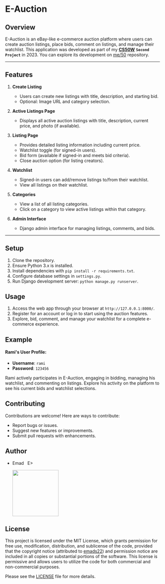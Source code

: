 # E-Auction

## Overview
E-Auction is an eBay-like e-commerce auction platform where users can create auction listings, place bids, comment on listings, and manage their watchlist. This application was developed as part of my [**CS50W**](https://cs50.harvard.edu/web/2020/) **`Second Project`** in 2023. You can explore its development on [me/50](https://github.com/me50/emads22/tree/web50/projects/2020/x/commerce) repository.

---

## Features

1. **Create Listing**
   - Users can create new listings with title, description, and starting bid.
   - Optional: Image URL and category selection.

2. **Active Listings Page**
   - Displays all active auction listings with title, description, current price, and photo (if available).

3. **Listing Page**
   - Provides detailed listing information including current price.
   - Watchlist toggle (for signed-in users).
   - Bid form (available if signed-in and meets bid criteria).
   - Close auction option (for listing creators).

4. **Watchlist**
   - Signed-in users can add/remove listings to/from their watchlist.
   - View all listings on their watchlist.

5. **Categories**
   - View a list of all listing categories.
   - Click on a category to view active listings within that category.

6. **Admin Interface**
   - Django admin interface for managing listings, comments, and bids.
   
---

## Setup
1. Clone the repository.
2. Ensure Python 3.x is installed.
3. Install dependencies with `pip install -r requirements.txt`.
4. Configure database settings in `settings.py`.
5. Run Django development server: `python manage.py runserver`.

## Usage
1. Access the web app through your browser at `http://127.0.0.1:8000/`.
2. Register for an account or log in to start using the auction features.
3. Explore, bid, comment, and manage your watchlist for a complete e-commerce experience.

## Example
#### Rami's User Profile:
- **Username**: `rami`
- **Password**: `123456` 

Rami actively participates in E-Auction, engaging in bidding, managing his watchlist, and commenting on listings. Explore his activity on the platform to see his current bids and watchlist selections.

## Contributing
Contributions are welcome! Here are ways to contribute:
- Report bugs or issues.
- Suggest new features or improvements.
- Submit pull requests with enhancements.

## Author
- Emad &nbsp; E>
  
  [<img src="https://img.shields.io/badge/GitHub-Profile-blue?logo=github" width="150">](https://github.com/emads22)

## License
This project is licensed under the MIT License, which grants permission for free use, modification, distribution, and sublicense of the code, provided that the copyright notice (attributed to [emads22](https://github.com/emads22)) and permission notice are included in all copies or substantial portions of the software. This license is permissive and allows users to utilize the code for both commercial and non-commercial purposes.

Please see the [LICENSE](LICENSE) file for more details.
